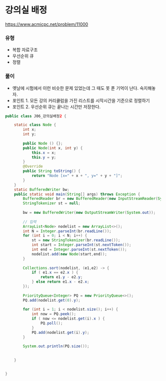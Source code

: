 # 강의실 배정
https://www.acmicpc.net/problem/11000

### 유형
- 복합 자료구조
- 우선순위 큐
- 정렬

### 풀이
- 옛날에 시험에서 이런 비슷한 문제 있었는데 그 때도 못 푼 기억이 난다. 숙지해놓자.
- 포인트 1. 모든 강의 커리큘럼을 가진 리스트를 시작시간을 기준으로 정렬하기
- 포인트 2. 우선순위 큐는 끝나는 시간만 저장한다.
```java
public class J06_강의실배정2 {

	static class Node {
		int x;
		int y;
		
		public Node () {};
		public Node(int x, int y) {
			this.x = x;
			this.y = y;
		}
		@Override
		public String toString() {
			return "Node [x=" + x + ", y=" + y + "]";
		}
	}
	static BufferedWriter bw;
	public static void main(String[] args) throws Exception {
		BufferedReader br = new BufferedReader(new InputStreamReader(System.in));
		StringTokenizer st = null;
		
		bw = new BufferedWriter(new OutputStreamWriter(System.out));
		
		// 입력
		ArrayList<Node> nodelist = new ArrayList<>();
		int N = Integer.parseInt(br.readLine());
		for (int i = 0; i < N; i++) {
			st = new StringTokenizer(br.readLine());
			int start = Integer.parseInt(st.nextToken());
			int end = Integer.parseInt(st.nextToken());
			nodelist.add(new Node(start,end));
		}
		
		Collections.sort(nodelist, (e1,e2) -> {
			if ( e1.x == e2.x ) {
				return e1.y - e2.y;
			} else return e1.x - e2.x;
		});
		
		PriorityQueue<Integer> PQ = new PriorityQueue<>();
		PQ.add(nodelist.get(0).y);
		
		for (int i = 1; i < nodelist.size(); i++) {
			int now = PQ.peek();
			if ( now <= nodelist.get(i).x ) {
				PQ.poll();
			}
			PQ.add(nodelist.get(i).y);
		}
		
		System.out.println(PQ.size());
		
	
	}
	

}

```
